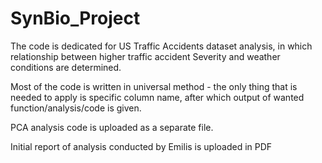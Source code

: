 # SynBio_Project

The code is dedicated for US Traffic Accidents dataset analysis, in which relationship between higher traffic accident Severity and weather conditions are determined. 

Most of the code is written in universal method - the only thing that is needed to apply is specific column name, after which output of wanted function/analysis/code is given.

PCA analysis code is uploaded as a separate file.

Initial report of analysis conducted by Emilis is uploaded in PDF
